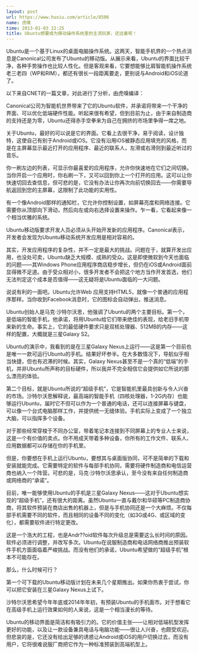 ```yaml
---
layout: post
url: https://www.huxiu.com/article/8506
name: 虎嗅
time: 2013-01-03 22:25
title: Ubuntu想要成为移动操作系统里的主流玩家，还远着呢！
---
```

Ubuntu是一个基于Linux的桌面电脑操作系统。这两天，智能手机界的一个热点消息是Canonical公司发布了Ubuntu的移动版。从展示来看，Ubuntu的界面比较干净，各种手势操作也比较人性化。但是客观来看，它要想能够比肩智能机操作系统老三老四（WP和RIM），都还有很长一段距离要走，更别说与Android和iOS论道了。

以下来自CNET的一篇文章，对此进行了分析，由虎嗅编译：

Canonical公司为智能机世界带来了它的Ubuntu软件，并承诺将带来一个干净的界面、可以优化低端硬件性能。听起来很有希望，但到目前为止，由于来自制造商的支持还是为零，Ubuntu还得赤手空拳来为自己在拥挤的市场里争得一席之地。

关于Ubuntu，最好的可以说是它的界面。它看上去很干净，易于阅读，设计独特，这使自己有别于Android或iOS。它没有沿用iOS被静态应用填充的风格，而是在主屏幕显示最近打开的应用程序、最近的联系人，左滑或右滑则到最近听过的音乐。

你一刷左边的列表，可显示你最喜爱的应用程序，允许你快速地在它们之间切换。当你开启一个应用时，你右刷一下，又可以回到你上一个打开的应用。这可以让你快速切回去查信息，但可悲的是，它没有办法让你再次向前切换回去——你需要导航返回到您的主屏幕，这限制了此功能的实用性。

有一个像Android那样的通知栏，它允许你控制设置，如屏幕亮度和网络连接。它需要你从顶部向下滑动，然后向左或向右选择设置来操作。乍一看，它看起来像一个相当优雅的系统。

Ubuntu移动版要求开发人员必须从头开始开发新的应用程序。Canonical表示，开发者会发现为Ubuntu移动系统开发应用是相对容易的。

其实，开发应用程序的复杂性，并不一定是最大的挑战。问题在于，就算开发出应用，也没处可卖，Ubuntu缺乏大规模、成熟的受众。这是即使微软到今天也面临的问题——其Windows Phone应用程序商店稳步增长，但仍在iOS或Android面前显得微不足道。由于受众相对小，很多开发者不会把这个地方当作开发首选，他们无法判定这个成本是否值得——这无疑将是Ubuntu面临的一大问题。

说说有利的一面吧。Ubuntu允许Web 应用支持HTML5，就像一个普通的应用程序那样。当你收到Facebook消息时，它的图标会自动弹出，推送消息。

Ubuntu创始人是马克·沙特尔沃思，他强调了Ubuntu的两个主要目标。第一个，是低端的智能手机，他承诺，将用Ubuntu给它们带来绝佳的表现，给老旧手机带来新的生命。事实上，它的最低硬件要求只是双核处理器、512MB的内存——这样的配置，大概就是三星Galaxy S2。

Ubuntu的演示中，我看到的是在三星Galaxy Nexus上运行——这是第一个目前也是唯一一款可运行Ubuntu的手机。结果好坏参半。在大多数情况下，导航似乎相当快捷，但也有迟滞的时候。其实，Galaxy Nexus甚至不是一个真的“低端”的手机，并非Ubuntu所声称的目标硬件，所以我并不完全相信它会提供如它所说的那么漂亮的体验。

第二个目标，就是Ubuntu所说的“超级手机”，它是智能机里最具创新与令人兴奋的市场。沙特尔沃思解释说，最高端的智能手机（四核处理器，1-2G内存）也能够运行Ubuntu，届时它不但可以作为一个普通的电话，还可以连接屏幕与键盘，可以像一个台式电脑那样工作，并提供统一无缝体验。手机实际上变成了一个独立大脑，可以指挥多个设备。

对于那些经常穿梭于不同办公室，带着笔记本连接到不同屏幕上的专业人士来说，这是一个有价值的卖点。你不用成天带着多种设备，你所有的工作文件、联系人、应用数据都可以存储在你的手机里。

但是，你要想在手机上运行Ubuntu，要想其与桌面版协同，可不是简单的下载和安装就能完成。它需要特定的软件与每部手机协同，需要将硬件制造商和电信运营商也纳入一个阵营。可悲的是，马克·沙特尔沃思承认，至今没有来自任何制造商或网络商的“承诺”。

目前，唯一能够使用Ubuntu的手机是三星Galaxy Nexus——这对于Ubuntu想实现的“超级手机”，还有很大的距离。虽然Ubuntu一直与戴尔和华硕等PC制造商协商，将其软件预装在商店出售的机器上，但是与手机协同还是一个大麻烦。不仅每部手机需要不同的软件，而且相同的设备不同的变化（如3G或4G、或区域的变化），都需要软件进行特定更改。

这是一个浩大的工程，也是Andr??oid软件每次升级总是需要这么长时间的原因。软件必须进行调整，并改写多次。Ubuntu在说服制造商和电话网络商推出预装软件手机方面面临着严峻挑战。而没有他们的承诺，Ubuntu希望做的“超级手机”根本不可能存在。

那么，什么时候可行？

第一个可下载的Ubuntu移动版计划在未来几个星期推出。如果你热衷于尝试，你可以把它安装在三星Galaxy Nexus上试下。

沙特尔沃思希望今年年底或2014年年初，有预装Ubuntu的手机面市。对于想看它在高级手机上运行效果如何的人来说，这是一个相当漫长的等待。

Ubuntu的移动界面是简洁和有吸引力的。它的价值主张——让相对低端机型发挥更好的功能，以及让一款设备兼具电话与电脑功能——很让人兴奋，也颇受欢迎。但悲哀的是，它还没有给出足够的诱惑让Android或iOS的用户切换过去，而没有用户，它将很难说服厂商把它作为一种标准预装到高端机型上。

